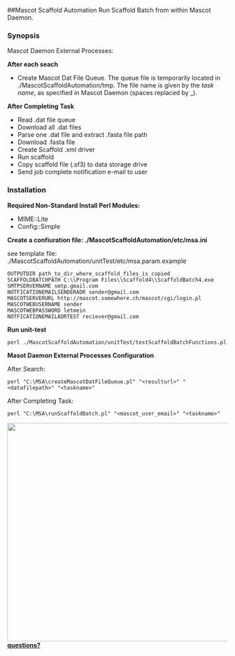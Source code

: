 
##Mascot Scaffold Automation
Run Scaffold Batch from within Mascot Daemon.  
### Synopsis
Mascot Daemon External Processes:

**After each seach**

- Create Mascot Dat File Queue. The queue file is temporarily located in ./MascotScaffoldAutomation/tmp. The file name is given by the *task name*, as specified in Mascot Daemon  (spaces replaced by _).


**After Completing Task**

- Read .dat file queue
- Download all .dat files
- Parse one .dat file and extract .fasta file path
- Download .fasta file
- Create Scaffold .xml driver
- Run scaffold
- Copy scaffold file (.sf3) to data storage drive
- Send job complete notification e-mail to user
		
### Installation

**Required Non-Standard Install Perl Modules:** 

- MIME::Lite
- Config::Simple

**Create a confiuration file: ./MascotScaffoldAutomation/etc/msa.ini**

see template file: ./MascotScaffoldAutomation/unitTest/etc/msa.param.example

	OUTPUTDIR path_to_dir_where_scaffold_files_is_copied 
	SCAFFOLDBATCHPATH C:\\Program Files\\Scaffold4\\ScaffoldBatch4.exe
	SMTPSERVERNAME smtp.gmail.com
	NOTFICATIONEMAILSENDERADR sender@gmail.com
	MASCOTSERVERURL http://mascot.somewhere.ch/mascot/cgi/login.pl
	MASCOTWEBUSERNAME sender
	MASCOTWEBPASSWORD letmein
	NOTFICATIONEMAILADRTEST reciever@gmail.com

**Run unit-test**
  
	perl ./MascotScaffoldAutomation/unitTest/testScaffoldBatchFunctions.pl

**Masot Daemon External Processes Configuration**

<!--![](https://raw.githubusercontent.com/eahrne/MascotScaffoldAutomation/master/docs/Mascot_Daemon_External_Process.PNG) -->


After Search:

	perl "C:\MSA\createMascotDatFileQueue.pl" "<resulturl>" "<datafilepath>" "<taskname>"

After Completing Task:

	perl "C:\MSA\runScaffoldBatch.pl" "<mascot_user_email>" "<taskname>"

<a href="url"><img src="https://raw.githubusercontent.com/eahrne/MascotScaffoldAutomation/master/docs/Mascot_Daemon_External_Process.PNG" align="left" height="500" width="900" ></a>



**[questions?](mailto:erik.ahrne@unibas.ch)**